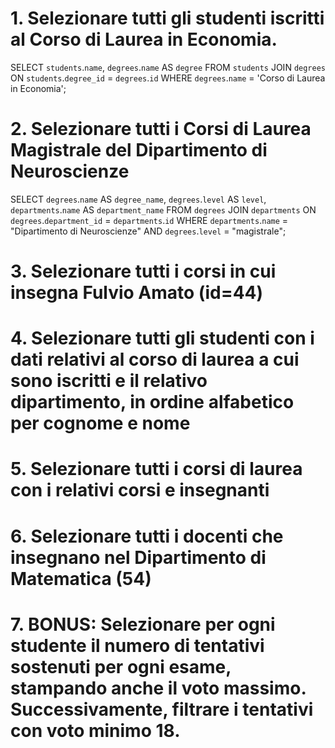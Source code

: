 # 1. Selezionare tutti gli studenti iscritti al Corso di Laurea in Economia.

SELECT `students`.`name`, `degrees`.`name` AS `degree` FROM `students` JOIN `degrees` ON `students`.`degree_id` = `degrees`.`id` WHERE `degrees`.`name` = 'Corso di Laurea in Economia';

# 2. Selezionare tutti i Corsi di Laurea Magistrale del Dipartimento di Neuroscienze
SELECT `degrees`.`name` AS `degree_name`, `degrees`.`level` AS `level`, `departments`.`name` AS `department_name`
FROM `degrees` 
JOIN `departments`
ON `degrees`.`department_id` = `departments`.`id`
WHERE `departments`.`name` = "Dipartimento di Neuroscienze"
AND `degrees`.`level` = "magistrale";



# 3. Selezionare tutti i corsi in cui insegna Fulvio Amato (id=44)




# 4. Selezionare tutti gli studenti con i dati relativi al corso di laurea a cui sono iscritti e il relativo dipartimento, in ordine alfabetico per cognome e nome




# 5. Selezionare tutti i corsi di laurea con i relativi corsi e insegnanti



# 6. Selezionare tutti i docenti che insegnano nel Dipartimento di Matematica (54)


# 7. BONUS: Selezionare per ogni studente il numero di tentativi sostenuti per ogni esame, stampando anche il voto massimo. Successivamente, filtrare i tentativi con voto minimo 18.

